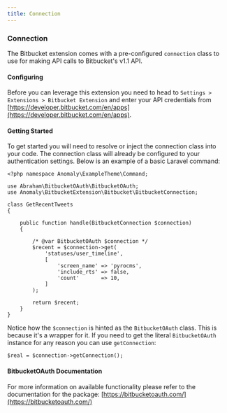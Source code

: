 ```yaml
---
title: Connection
---
```


### Connection

The Bitbucket extension comes with a pre-configured `connection` class to use for making API calls to Bitbucket's v1.1 API.


#### Configuring

Before you can leverage this extension you need to head to `Settings > Extensions > Bitbucket Extension` and enter your API credentials from [https://developer.bitbucket.com/en/apps](https://developer.bitbucket.com/en/apps).


#### Getting Started

To get started you will need to resolve or inject the connection class into your code. The connection class will already be configured to your authentication settings. Below is an example of a basic Laravel command:

    <?php namespace Anomaly\ExampleTheme\Command;
    
    use Abraham\BitbucketOAuth\BitbucketOAuth;
    use Anomaly\BitbucketExtension\Bitbucket\BitbucketConnection;
    
    class GetRecentTweets
    {
    
        public function handle(BitbucketConnection $connection)
        {
        
            /* @var BitbucketOAuth $connection */
            $recent = $connection->get(
                'statuses/user_timeline',
                [
                    'screen_name' => 'pyrocms',
                    'include_rts' => false,
                    'count'       => 10,
                ]
            );
    
            return $recent;
        }
    }

Notice how the `$connection` is hinted as the `BitbucketOAuth` class. This is because it's a wrapper for it. If you need to get the literal `BitbucketOAuth` instance for any reason you can use `getConnection`:
  
    $real = $connection->getConnection();


#### BitbucketOAuth Documentation

For more information on available functionality please refer to the documentation for the package: [https://bitbucketoauth.com/](https://bitbucketoauth.com/)
